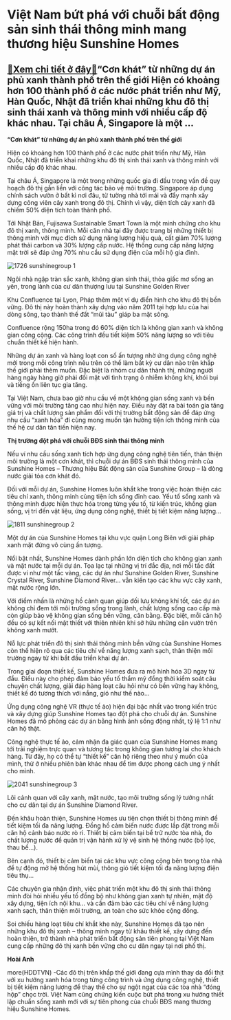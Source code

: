 Việt Nam bứt phá với chuỗi bất động sản sinh thái thông minh mang thương hiệu Sunshine Homes
============================================================================================

[:gift:Xem chi tiết ở đây:gift:](https://hddtvn.com/viet-nam-but-pha-voi-chuoi-bat-dong-san-sinh-thai-thong-minh-mang-thuong-hieu-sunshine-homes/)“Cơn khát” từ những dự án phủ xanh thành phố trên thế giới Hiện có khoảng hơn 100 thành phố ở các nước phát triển như Mỹ, Hàn Quốc, Nhật đã triển khai những khu đô thị sinh thái xanh và thông minh với nhiều cấp độ khác nhau. Tại châu Á, Singapore là một …
---------------------------------------------------------------------------------------------------------------------------------------------------------------------------------------------------------------------------------------------------------------


**“Cơn khát” từ những dự án phủ xanh thành phố trên thế giới**


Hiện có khoảng hơn 100 thành phố ở các nước phát triển như Mỹ, Hàn Quốc, Nhật đã triển khai những khu đô thị sinh thái xanh và thông minh với nhiều cấp độ khác nhau.


Tại châu Á, Singapore là một trong những quốc gia đi đầu trong vấn đề quy hoạch đô thị gắn liền với công tác bảo vệ môi trường. Singapore áp dụng chính sách vườn ở bất kì nơi đâu, từ tường nhà tới mái và đẩy mạnh xây dựng công viên cây xanh trong đô thị. Chính vì vậy, diện tích cây xanh đã chiếm 50% diện tích toàn thành phố.


Tới Nhật Bản, Fujisawa Sustainable Smart Town là một minh chứng cho khu đô thị xanh, thông minh. Mỗi căn nhà tại đây được trang bị những thiết bị thông minh với mục đích sử dụng năng lượng hiệu quả, cắt giảm 70% lượng phát thải carbon và 30% lượng cấp nước. Hệ thống cung cấp năng lượng mặt trời sẽ đáp ứng 70% nhu cầu sử dụng điện của mỗi hộ gia đình.





![1726 sunshinegroup 1](https://haiquanonline.com.vn/stores/news_dataimages/hienntt/072020/17/16/in_article/1726_Sunshinegroup-1.png?rt=20200717175026 "undefined")


Ngôi nhà ngập tràn sắc xanh, không gian sinh thái, thỏa giấc mơ sống an yên, trong lành của cư dân thượng lưu tại Sunshine Golden River



Khu Confluence tại Lyon, Pháp thêm một ví dụ điển hình cho khu đô thị bền vững. Đô thị này hoàn thành xây dựng vào năm 2011 tại hợp lưu của hai dòng sông, tạo thành thế đất “mũi tàu” giáp ba mặt sông.


Confluence rộng 150ha trong đó 60% diện tích là không gian xanh và không gian công cộng. Các công trình đều tiết kiệm 50% năng lượng so với tiêu chuẩn thiết kế hiện hành.


Những dự án xanh và hàng loạt con số ấn tượng nhờ ứng dụng công nghệ mới trong mỗi công trình nêu trên có thể làm bất kỳ cư dân nào trên khắp thế giới phải thèm muốn. Đặc biệt là nhóm cư dân thành thị, những người hàng ngày hàng giờ phải đối mặt với tình trạng ô nhiễm không khí, khói bụi và tiếng ồn liên tục gia tăng.


Tại Việt Nam, chưa bao giờ nhu cầu về một không gian sống xanh và bền vững với môi trường tăng cao như hiện nay. Điều này đặt ra bài toán gia tăng giá trị và chất lượng sản phẩm đối với thị trường bất động sản để đáp ứng nhu cầu “xanh hóa” đi cùng mong muốn tận hưởng tiện ích thông minh của thế hệ cư dân tân tiến hiện nay.


**Thị trường đột phá với chuỗi BĐS sinh thái thông minh**


Nếu ví nhu cầu sống xanh tích hợp ứng dụng công nghệ tiên tiến, thân thiện môi trường là một cơn khát, thì chuỗi dự án BĐS sinh thái thông minh của Sunshine Homes – Thương hiệu Bất động sản của Sunshine Group – là dòng nước giải tỏa cơn khát đó.


Đối với mỗi dự án, Sunshine Homes luôn khắt khe trong việc hoàn thiện các tiêu chí xanh, thông minh cùng tiện ích sống đỉnh cao. Yếu tố sống xanh và thông minh được hiện thực hóa trong từng yếu tố, từ kiến trúc, không gian sống, vị trí đến vật liệu, ứng dụng công nghệ, thiết bị tiết kiệm năng lượng…





![1811 sunshinegroup 2](https://haiquanonline.com.vn/stores/news_dataimages/hienntt/072020/17/16/1811_Sunshinegroup-2.png?rt=20200717175026 "undefined")


Một dự án của Sunshine Homes tại khu vực quận Long Biên với giải pháp xanh mặt đứng vô cùng ấn tượng.



Nổi bật nhất, Sunshine Homes dành phần lớn diện tích cho không gian xanh và mặt nước tại mỗi dự án. Tọa lạc tại những vị trí đắc địa, nơi mỗi tấc đất được ví như một tấc vàng, các dự án như Sunshine Golden River, Sunshine Crystal River, Sunshine Diamond River… vẫn kiến tạo các khu vực cây xanh, mặt nước rộng lớn.


Với điểm nhấn là những hồ cảnh quan giúp đối lưu không khí tốt, các dự án không chỉ đem tới môi trường sống trong lành, chất lượng sống cao cấp mà còn giúp bảo vệ không gian sống bền vững, cân bằng. Đặc biệt, mỗi căn hộ đều có sự kết nối mật thiết với thiên nhiên khi sở hữu những căn vườn trên không xanh mướt.


Nỗ lực phát triển đô thị sinh thái thông minh bền vững của Sunshine Homes còn thể hiện rõ qua các tiêu chí về năng lượng xanh sạch, thân thiện môi trường ngay từ khi bắt đầu triển khai dự án.


Trong giai đoạn thiết kế, Sunshine Homes đưa ra mô hình hóa 3D ngay từ đầu. Điều này cho phép đảm bảo yếu tố thẩm mỹ đồng thời kiểm soát câu chuyện chất lượng, giải đáp hàng loạt câu hỏi như có bền vững hay không, thiết kế đó tương thích với nắng, gió như thế nào…


Ứng dụng công nghệ VR (thực tế ảo) hiện đại bậc nhất vào trong kiến trúc và xây dựng giúp Sunshine Homes tạo đột phá cho chuỗi dự án. Sunshine Homes đã mô phỏng các dự án bằng hình ảnh sống động nhất, tỷ lệ 1:1 như căn hộ thật.


Công nghệ thực tế ảo, cảm nhận đa giác quan của Sunshine Homes mang tới trải nghiệm trực quan và tương tác trong không gian tương lai cho khách hàng. Từ đây, họ có thể tự “thiết kế” căn hộ riêng theo như ý muốn của mình, thử ở nhiều phiên bản khác nhau để tìm được phong cách ưng ý nhất cho mình.





![2041 sunshinegroup 3](https://haiquanonline.com.vn/stores/news_dataimages/hienntt/072020/17/16/in_article/2041_Sunshinegroup-3.png?rt=20200717175026 "undefined")


Lõi cảnh quan với cây xanh, mặt nước, tạo môi trường sống lý tưởng nhất cho cư dân tại dự án Sunshine Diamond River.



Đến khâu hoàn thiện, Sunshine Homes ưu tiên chọn thiết bị thông minh để tiết kiệm tối đa năng lượng. Đồng hồ cảm biến nước được lắp đặt trong mỗi căn hộ cảnh báo nước rò rỉ. Thiết bị cảm biến tại bể trữ nước tòa nhà, đo chất lượng nước để quản trị vận hành xử lý vệ sinh hệ thống nước (bộ lọc, thau bể…).


 Bên cạnh đó, thiết bị cảm biến tại các khu vực công cộng bên trong tòa nhà để tự động mở hệ thống hút mùi, thông gió tiết kiệm tối đa năng lượng điện tiêu thụ…


Các chuyên gia nhận định, việc phát triển một khu đô thị sinh thái thông minh đòi hỏi nhiều yếu tố đồng bộ như không gian xanh tự nhiên, mật độ xây dựng, tiện ích nội khu… và cần đảm bảo các tiêu chí về năng lượng xanh sạch, thân thiện môi trường, an toàn cho sức khỏe cộng đồng.


Soi chiếu hàng loạt tiêu chí khắt khe này, Sunshine Homes đã tạo nên những khu đô thị xanh – thông minh ngay từ khâu thiết kế, xây dựng đến hoàn thiện, trở thành nhà phát triển bất động sản tiên phong tại Việt Nam cung cấp những đô thị xanh bền vững cho cư dân ngay tại nơi phố thị.
















**Hoài Anh**



more(HDDTVN) -Các đô thị trên khắp thế giới đang cựa mình thay da đổi thịt với xu hướng xanh hóa trong từng công trình và ứng dụng công nghệ, thiết bị tiết kiệm năng lượng để thay thế cho sự ngột ngạt của các tòa nhà “đóng hộp” chọc trời. Việt Nam cũng chứng kiến cuộc bứt phá trong xu hướng thiết lập chuẩn sống xanh mới với sự tiên phong của chuỗi BĐS mang thương hiệu Sunshine Homes.

